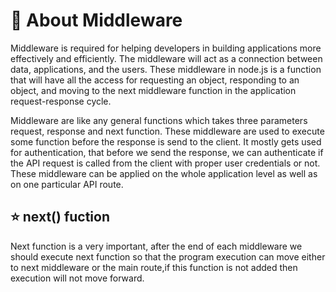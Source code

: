 <h1>🌟 About Middleware </h1>
<p>Middleware is required for helping developers in building applications more effectively and efficiently. The middleware will act as a connection between data, 
applications, and the users. These middleware in node.js is a function that will have all the access for requesting an object, responding to an object, and moving to
the next middleware function in the application request-response cycle.  </p>
<p> Middleware are like any general functions which takes three parameters request, response and next function. These middleware are used to execute some function 
before the response is send to the client. It mostly gets used for authentication, that before we send the response, we can authenticate if the API request is 
called from the client with proper user credentials or not. These middleware can be applied on the whole application level as well as on one particular API route.</p>

<h2>⭐ next() fuction </h2>
<p>Next function is a very important, after the end of each middleware we should execute next function so that the program execution can move either to next middleware 
or the main route,if this function is not added then execution will not move forward.</p>
